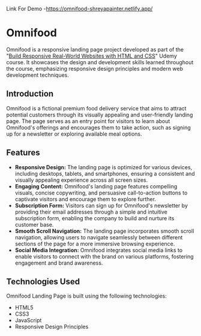 Link For Demo -https://omnifood-shreyapainter.netlify.app/

# Omnifood
Omnifood is a responsive landing page project developed as part of the "[Build Responsive Real-World Websites with HTML and CSS](https://www.udemy.com/course/design-and-develop-a-killer-website-with-html5-and-css3/)" Udemy course. It showcases the design and development skills learned throughout the course, emphasizing responsive design principles and modern web development techniques.

## Introduction

Omnifood is a fictional premium food delivery service that aims to attract potential customers through its visually appealing and user-friendly landing page. The page serves as an entry point for visitors to learn about Omnifood's offerings and encourages them to take action, such as signing up for a newsletter or exploring available meal options.

## Features

- **Responsive Design:** The landing page is optimized for various devices, including desktops, tablets, and smartphones, ensuring a consistent and visually appealing experience across all screen sizes.
- **Engaging Content:** Omnifood's landing page features compelling visuals, concise copywriting, and persuasive call-to-action buttons to captivate visitors and encourage them to explore further.
- **Subscription Form:** Visitors can sign up for Omnifood's newsletter by providing their email addresses through a simple and intuitive subscription form, enabling the company to build and nurture its customer base.
- **Smooth Scroll Navigation:** The landing page incorporates smooth scroll navigation, allowing users to navigate seamlessly between different sections of the page for a more immersive browsing experience.
- **Social Media Integration:** Omnifood integrates social media links to enable visitors to connect with the brand on various platforms, fostering engagement and brand awareness.

## Technologies Used

Omnifood Landing Page is built using the following technologies:

- HTML5
- CSS3
- JavaScript
- Responsive Design Principles
